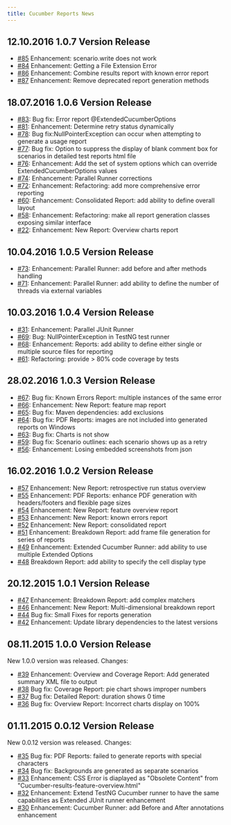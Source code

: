 ```yaml
---
title: Cucumber Reports News
---
```


## 12.10.2016 1.0.7 Version Release

* [#85](https://github.com/mkolisnyk/cucumber-reports/issues/85) Enhancement: scenario.write does not work
* [#84](https://github.com/mkolisnyk/cucumber-reports/issues/84) Enhancement: Getting a File Extension Error
* [#86](https://github.com/mkolisnyk/cucumber-reports/issues/86) Enhancement: Combine results report with known error report
* [#87](https://github.com/mkolisnyk/cucumber-reports/issues/87) Enhancement: Remove deprecated report generation methods

## 18.07.2016 1.0.6 Version Release

* [#83](https://github.com/mkolisnyk/cucumber-reports/issues/83): Bug fix: Error report @ExtendedCucumberOptions
* [#81](https://github.com/mkolisnyk/cucumber-reports/issues/81): Enhancement: Determine retry status dynamically
* [#78](https://github.com/mkolisnyk/cucumber-reports/issues/78): Bug fix:NullPointerException can occur when attempting to generate a usage report
* [#77](https://github.com/mkolisnyk/cucumber-reports/issues/77): Bug fix: Option to suppress the display of blank comment box for scenarios in detailed test reports html file
* [#76](https://github.com/mkolisnyk/cucumber-reports/issues/76): Enhancement: Add the set of system options which can override ExtendedCucumberOptions values
* [#74](https://github.com/mkolisnyk/cucumber-reports/issues/74): Enhancement: Parallel Runner corrections
* [#72](https://github.com/mkolisnyk/cucumber-reports/issues/72): Enhancement: Refactoring: add more comprehensive error reporting
* [#60](https://github.com/mkolisnyk/cucumber-reports/issues/60): Enhancement: Consolidated Report: add ability to define overall layout
* [#58](https://github.com/mkolisnyk/cucumber-reports/issues/58): Enhancement: Refactoring: make all report generation classes exposing similar interface
* [#22](https://github.com/mkolisnyk/cucumber-reports/issues/22): Enhancement: New Report: Overview charts report

## 10.04.2016 1.0.5 Version Release

* [#73](https://github.com/mkolisnyk/cucumber-reports/issues/73): Enhancement: Parallel Runner: add before and after methods handling
* [#71](https://github.com/mkolisnyk/cucumber-reports/issues/71): Enhancement: Parallel Runner: add ability to define the number of threads via external variables

## 10.03.2016 1.0.4 Version Release

 * [#31](https://github.com/mkolisnyk/cucumber-reports/issues/31): Enhancement: Parallel JUnit Runner
 * [#69](https://github.com/mkolisnyk/cucumber-reports/issues/69): Bug: NullPointerException in TestNG test runner
 * [#68](https://github.com/mkolisnyk/cucumber-reports/issues/68): Enhancement: Reports: add ability to define either single or multiple source files for reporting
 * [#61](https://github.com/mkolisnyk/cucumber-reports/issues/61):	Refactoring: provide > 80% code coverage by tests

## 28.02.2016 1.0.3 Version Release

 * [#67](https://github.com/mkolisnyk/cucumber-reports/issues/67): Bug fix: Known Errors Report: multiple instances of the same error
 * [#66](https://github.com/mkolisnyk/cucumber-reports/issues/66): Enhancement: New Report: feature map report
 * [#65](https://github.com/mkolisnyk/cucumber-reports/issues/65): Bug fix: Maven dependencies: add exclusions
 * [#64](https://github.com/mkolisnyk/cucumber-reports/issues/64): Bug fix: PDF Reports: images are not included into generated reports on Windows
 * [#63](https://github.com/mkolisnyk/cucumber-reports/issues/63): Bug fix: Charts is not show
 * [#59](https://github.com/mkolisnyk/cucumber-reports/issues/59): Bug fix: Scenario outlines: each scenario shows up as a retry
 * [#56](https://github.com/mkolisnyk/cucumber-reports/issues/56): Enhancement: Losing embedded screenshots from json

## 16.02.2016 1.0.2 Version Release

 * [#57](https://github.com/mkolisnyk/cucumber-reports/issues/57) Enhancement:	New Report: retrospective run status overview
 * [#55](https://github.com/mkolisnyk/cucumber-reports/issues/55) Enhancement: PDF Reports: enhance PDF generation with headers/footers and flexible page sizes
 * [#54](https://github.com/mkolisnyk/cucumber-reports/issues/54) Enhancement: New Report: feature overview report
 * [#53](https://github.com/mkolisnyk/cucumber-reports/issues/53) Enhancement: New Report: known errors report
 * [#52](https://github.com/mkolisnyk/cucumber-reports/issues/52) Enhancement: New Report: consolidated report
 * [#51](https://github.com/mkolisnyk/cucumber-reports/issues/51) Enhancement: Breakdown Report: add frame file generation for series of reports
 * [#49](https://github.com/mkolisnyk/cucumber-reports/issues/49) Enhancement: Extended Cucumber Runner: add ability to use multiple Extended Options
 * [#48](https://github.com/mkolisnyk/cucumber-reports/issues/48) Breakdown Report: add ability to specify the cell display type

## 20.12.2015 1.0.1 Version Release

* [#47](https://github.com/mkolisnyk/cucumber-reports/issues/47) Enhancement: Breakdown Report: add complex matchers
* [#46](https://github.com/mkolisnyk/cucumber-reports/issues/46) Enhancement: New Report: Multi-dimensional breakdown report  
* [#44](https://github.com/mkolisnyk/cucumber-reports/issues/44) Bug fix: Small Fixes for reports generation
* [#42](https://github.com/mkolisnyk/cucumber-reports/issues/42) Enhancement: Update library dependencies to the latest versions  

## 08.11.2015 1.0.0 Version Release

New 1.0.0 version was released. Changes:

* [#39](https://github.com/mkolisnyk/cucumber-reports/issues/39) Enhancement: Overview and Coverage Report: Add generated summary XML file to output  
* [#38](https://github.com/mkolisnyk/cucumber-reports/issues/38) Bug fix: Coverage Report: pie chart shows improper numbers
* [#37](https://github.com/mkolisnyk/cucumber-reports/issues/37) Bug fix: Detailed Report: duration shows 0 time
* [#36](https://github.com/mkolisnyk/cucumber-reports/issues/36) Bug fix: Overview Report: Incorrect charts display on 100%  

## 01.11.2015 0.0.12 Version Release

New 0.0.12 version was released. Changes:

* [#35](https://github.com/mkolisnyk/cucumber-reports/issues/35) Bug fix: PDF Reports: failed to generate reports with special characters  
* [#34](https://github.com/mkolisnyk/cucumber-reports/issues/34) Bug fix: Backgrounds are generated as separate scenarios
* [#33](https://github.com/mkolisnyk/cucumber-reports/issues/33) Enhancement: CSS Error is diaplayed as "Obsolete Content" from "Cucumber-results-feature-overview.html"  
* [#32](https://github.com/mkolisnyk/cucumber-reports/issues/32) Enhancement: Extend TestNG Cucumber runner to have the same capabilities as Extended JUnit runner enhancement  
* [#30](https://github.com/mkolisnyk/cucumber-reports/issues/30) Enhancement: Cucumber Runner: add Before and After annotations enhancement 